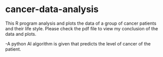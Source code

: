 # cancer-data-analysis
This R program analysis and plots the data of a group of cancer patients and their life style.
Please check the pdf file to view my conclusion of the data and plots.

-A python AI algorithm is given that predicts the level of cancer of the patient.
